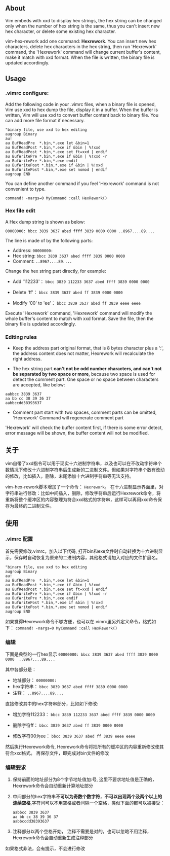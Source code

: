 ## About

Vim embeds with xxd to display hex strings,  the hex string can be changed only when the number of hex string is the same, thus you can't insert new hex character, or delete some existing hex character.

vim-hex-rework add one command: **Hexrework**.  You can insert new hex characters, delete hex characters in the hex string,  then run 'Hexrework' command, the 'Hexrework' command will change current buffer's content, make it match with xxd format. When the file is written, the binary file is updated accordingly.

## Usage

### .vimrc configure:

Add the following code in your .vimrc files, when a binary file is opened, Vim use xxd to hex dump the file, display it in a buffer. When the buffer is written, Vim will use xxd to convert buffer content back to binary file. You can add more file format if necessary.

```
"binary file, use xxd to hex editing
augroup Binary
au!
au BufReadPre  *.bin,*.exe let &bin=1
au BufReadPost *.bin,*.exe if &bin | %!xxd
au BufReadPost *.bin,*.exe set ft=xxd | endif
au BufWritePre *.bin,*.exe if &bin | %!xxd -r
au BufWritePre *.bin,*.exe endif
au BufWritePost *.bin,*.exe if &bin | %!xxd
au BufWritePost *.bin,*.exe set nomod | endif
augroup END
```

You can define another command if you feel 'Hexrework' command is not convenient to type.

`command! -nargs=0 MyCommand :call HexRework()`

### Hex file edit

A Hex dump string is shown as below:

`00000000: bbcc 3839 3637 abed ffff 3839 0000 0000 ..8967....89....`

The line is made of by the following parts:

- Address:       `00000000:`
- Hex string:   `bbcc 3839 3637 abed ffff 3839 0000 0000`
- Comment:   `..8967....89....`

Change the hex string part directly, for example:

- Add '112233'： `bbcc 3839 112233 3637 abed ffff 3839 0000 0000`

- Delete 'ff'： `bbcc 3839 3637 abed ff 3839 0000 0000`

- Modify '00' to 'ee'： `bbcc 3839 3637 abed ff 3839 eeee eeee`

Execute 'Hexrework' command, 'Hexrework' command will modify the whole buffer's content to match with xxd format. Save the file, then the binary file is updated accordingly.


### Editing rules

- Keep the address part original format, that is 8 bytes character plus a ':',  the address content does not matter, Hexrework will recalculate the right address.

- The hex string part **can't not be odd number characters, and can't not be separated by two space or more**, because two space is used for detect the comment part.  One space or no space between characters are accepted, like below:

```
aabbcc 3839 3637
aa bb cc 38 39 36 37
aabbccdd38393637
```

- Comment part start with two spaces, comment parts can be omitted, 'Hexrework' Command will regenerate comment part 

'Hexrework' will check the buffer content first, if there is some error detect, error message will be shown, the buffer content will not be modified.



## 关于

vim自带了xxd指令可以用于现实十六进制字符串，以及也可以在不改动字符串个数情况下修改十六进制字符串后生成新的二进制文件。但如果对字符串个数有改动的修改，比如插入，删除，末尾添加十六进制字符串等无法支持。

vim-hex-rework脚本增加了一个命令： `Hexrework`。  在十六进制显示界面里，对字符串进行修改：比如中间插入，删除，修改字符串后运行Hexrework命令，将重新将整个缓冲区的内容整理为符合xxd格式的字符串，这样可以再用xxd命令保存为最终的二进制文件。

## 使用

### .vimrc 配置

   首先需要修改.vimrc，加入以下代码,  打开bin和exe文件时自动转换为十六进制显示，保存时自动恢复为原来的二进制内容，其他格式请加入对应的文件扩展名。

```
"binary file, use xxd to hex editing
augroup Binary
au!
au BufReadPre  *.bin,*.exe let &bin=1
au BufReadPost *.bin,*.exe if &bin | %!xxd
au BufReadPost *.bin,*.exe set ft=xxd | endif
au BufWritePre *.bin,*.exe if &bin | %!xxd -r
au BufWritePre *.bin,*.exe endif
au BufWritePost *.bin,*.exe if &bin | %!xxd
au BufWritePost *.bin,*.exe set nomod | endif
augroup END
```

   如果觉得Hexrework命令不够方便，也可以在.vimrc里另外定义命令，格式如下：   `command! -nargs=0 MyCommand :call HexRework()`

### 编辑

下面是典型的一行hex显示
`00000000: bbcc 3839 3637 abed ffff 3839 0000 0000  ..8967....89....`

其中各部分是：

- 地址部分：      `00000000:`
- hex字符串：   `bbcc 3839 3637 abed ffff 3839 0000 0000`
- 注释：             `..8967....89....`

直接修改其中的hex字符串部分，比如如下修改:

- 增加字符112233：  `bbcc 3839 112233 3637 abed ffff 3839 0000 0000`

- 删除字符ff：             `bbcc 3839 3637 abed ff 3839 0000 0000`

- 修改字符00为ee：   `bbcc 3839 3637 abed ff 3839 eeee eeee`

然后执行Hexrework命令, Hexrework命令将把所有的缓冲区的内容重新修改使其符合xxd格式。 再保存文件，即完成对bin文件的修改

### 编辑要求

1. 保持前面的地址部分为8个字节地址值加:号, 这里不要求地址值是正确的，
   Hexrework命令会自动重新计算地址部分

2. 中间部分的hex字符串**不可以为奇数个数字符**，**不可以出现两个及两个以上的连续空格**,字符间可以不用空格或者间隔一个空格，类似下面的都可以被接受：
   
   ```
   aabbcc 3839 3637
   aa bb cc 38 39 36 37
   aabbccdd38393637
   ```

3. 注释部分以两个空格开始， 注释不需要是对的，也可以忽略不用注释，Hexrework命令会自动重新生成注释部分

如果格式非法，会有提示，不会进行修改
